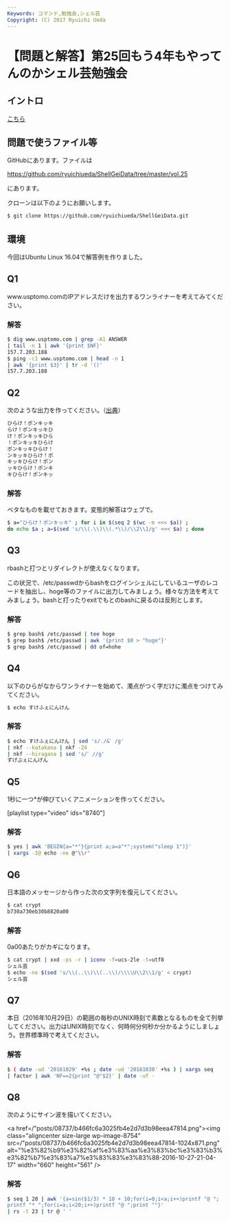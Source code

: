 ```yaml
---
Keywords: コマンド,勉強会,シェル芸
Copyright: (C) 2017 Ryuichi Ueda
---
```


# 【問題と解答】第25回もう4年もやってんのかシェル芸勉強会
<h2>イントロ</h2>

<a href="/?presenpress=%e7%ac%ac25%e5%9b%9e%e3%82%82%e3%81%864%e5%b9%b4%e3%82%82%e3%82%84%e3%81%a3%e3%81%a6%e3%82%93%e3%81%ae%e3%81%8b%e3%82%b7%e3%82%a7%e3%83%ab%e8%8a%b8%e5%8b%89%e5%bc%b7%e4%bc%9a">こちら</a>
<h2>問題で使うファイル等</h2>
GitHubにあります。ファイルは

<a href="https://github.com/ryuichiueda/ShellGeiData/tree/master/vol.24" target="_blank">https://github.com/ryuichiueda/ShellGeiData/tree/master/vol.25</a>

にあります。

クローンは以下のようにお願いします。

```bash
$ git clone https://github.com/ryuichiueda/ShellGeiData.git
```

<h2>環境</h2>
今回はUbuntu Linux 16.04で解答例を作りました。
<h2>Q1</h2>
www.usptomo.comのIPアドレスだけを出力するワンライナーを考えてみてください。
<h3>解答</h3>

```bash
$ dig www.usptomo.com | grep -A1 ANSWER 
| tail -n 1 | awk '{print $NF}'
157.7.203.188
$ ping -c1 www.usptomo.com | head -n 1 
| awk '{print $3}' | tr -d '()'
157.7.203.188
```

<h2>Q2</h2>
次のような出力を作ってください。（<a href="http://togetter.com/li/1041621" target="_blank">出典</a>）

```bash
ひらけ！ポンキッキ
らけ！ポンキッキひ
け！ポンキッキひら
！ポンキッキひらけ
ポンキッキひらけ！
ンキッキひらけ！ポ
キッキひらけ！ポン
ッキひらけ！ポンキ
キひらけ！ポンキッ
```

<h3>解答</h3>
ベタなものを載せておきます。変態的解答はウェブで。

```bash
$ a="ひらけ！ポンキッキ" ; for i in $(seq 2 $(wc -m <<< $a)) ; 
do echo $a ; a=$(sed 's/\\(.\\)\\(.*\\)/\\2\\1/g' <<< $a) ; done
```

<h2>Q3</h2>
rbashと打つとリダイレクトが使えなくなります。

この状況で、/etc/passwdからbashをログインシェルにしているユーザのレコードを抽出し、hoge等のファイルに出力してみましょう。様々な方法を考えてみましょう。bashと打ったりexitでもとのbashに戻るのは反則とします。
<h3>解答</h3>

```bash
$ grep bash$ /etc/passwd | tee hoge
$ grep bash$ /etc/passwd | awk '{print $0 > "huge"}'
$ grep bash$ /etc/passwd | dd of=hohe
```

<h2>Q4</h2>
以下のひらがなからワンライナーを始めて、濁点がつく字だけに濁点をつけてみてください。

```bash
$ echo すけふぇにんけん
```

<h3>解答</h3>

```bash
$ echo すけふぇにんけん | sed 's/./&゛/g' 
| nkf --katakana | nkf -Z4 
| nkf --hiragana | sed 's/゛//g'
ずげぶぇにんげん
```

<h2>Q5</h2>
1秒に一つ*が伸びていくアニメーションを作ってください。

[playlist type="video" ids="8740"]
<h3>解答</h3>

```bash
$ yes | awk 'BEGIN{a="*"}{print a;a=a"*";system("sleep 1")}' 
| xargs -I@ echo -ne @"\\r" 
```

<h2>Q6</h2>
日本語のメッセージから作った次の文字列を復元してください。

```bash
$ cat crypt 
b730a730eb30b8820a00
```

<h3>解答</h3>
0a00あたりがカギになります。

```bash
$ cat crypt | xxd -ps -r | iconv -f=ucs-2le -t=utf8
シェル芸
$ echo -ne $(sed 's/\\(..\\)\\(..\\)/\\\\U\\2\\1/g' < crypt)
シェル芸
```

<h2>Q7</h2>
本日（2016年10月29日）の範囲の毎秒のUNIX時刻で素数となるものを全て列挙してください。出力はUNIX時刻でなく、何時何分何秒か分かるようにしましょう。世界標準時で考えてください。
<h3>解答</h3>

```bash
$ ( date -ud '20161029' +%s ; date -ud '20161030' +%s ) | xargs seq 
| factor | awk 'NF==2{print "@"$2}' | date -uf - 
```

<h2>Q8</h2>
次のようにサイン波を描いてください。

<a href=/"posts/08737/b466fc6a3025fb4e2d7d3b98eea47814.png"><img class="aligncenter size-large wp-image-8754" src=/"posts/08737/b466fc6a3025fb4e2d7d3b98eea47814-1024x871.png" alt="%e3%82%b9%e3%82%af%e3%83%aa%e3%83%bc%e3%83%b3%e3%82%b7%e3%83%a7%e3%83%83%e3%83%88-2016-10-27-21-04-17" width="660" height="561" /></a>
<h3>解答</h3>

```bash
$ seq 1 20 | awk '{a=sin($1/3) * 10 + 10;for(i=0;i<a;i++)printf "@ ";
printf "* ";for(i=a;i<20;i++)printf "@ ";print ""}' 
| rs -t 23 | tr @ ' ' 
```

